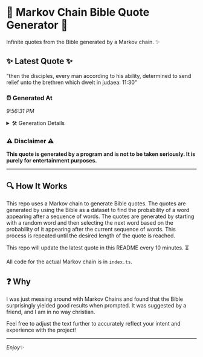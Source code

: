# 📖 Markov Chain Bible Quote Generator 📖

Infinite quotes from the Bible generated by a Markov chain. ✨

## ✨ Latest Quote ✨
"then the disciples, every man according to his ability, determined to send relief unto the brethren which dwelt in judaea: 11:30"

### ⏰ Generated At
*9:56:31 PM*

<details>
    <summary>🛠️ Generation Details</summary>
    <p>
        <strong>🌱 Seed:</strong> then<br>
        <strong>🔄 Iterations:</strong> 20<br>
        <strong>📜 Context History:</strong><br>[ then ]: the<br>[ then, the ]: disciples,<br>[ then, the, disciples, ]: every<br>[ then, the, disciples,, every ]: man<br>[ then, the, disciples,, every, man ]: according<br>[ then, the, disciples,, every, man, according ]: to<br>[ the, disciples,, every, man, according, to ]: his<br>[ disciples,, every, man, according, to, his ]: ability,<br>[ every, man, according, to, his, ability, ]: determined<br>[ man, according, to, his, ability,, determined ]: to<br>[ according, to, his, ability,, determined, to ]: send<br>[ to, his, ability,, determined, to, send ]: relief<br>[ his, ability,, determined, to, send, relief ]: unto<br>[ ability,, determined, to, send, relief, unto ]: the<br>[ determined, to, send, relief, unto, the ]: brethren<br>[ to, send, relief, unto, the, brethren ]: which<br>[ send, relief, unto, the, brethren, which ]: dwelt<br>[ relief, unto, the, brethren, which, dwelt ]: in<br>[ unto, the, brethren, which, dwelt, in ]: judaea:<br>[ the, brethren, which, dwelt, in, judaea: ]: 11:30<br>
    </p>
</details>

### ⚠️ Disclaimer ⚠️
**This quote is generated by a program and is not to be taken seriously. It is purely for entertainment purposes.**

---

## 🔍 How It Works

This repo uses a Markov chain to generate Bible quotes. The quotes are generated by using the Bible as a dataset to find the probability of a word appearing after a sequence of words. The quotes are generated by starting with a random word and then selecting the next word based on the probability of it appearing after the current sequence of words. This process is repeated until the desired length of the quote is reached.

This repo will update the latest quote in this README every 10 minutes. ⏳

All code for the actual Markov chain is in `index.ts`.

## ❓ Why

I was just messing around with Markov Chains and found that the Bible surprisingly yielded good results when prompted. 
It was suggested by a friend, and I am in no way christian.

Feel free to adjust the text further to accurately reflect your intent and experience with the project!

---

*Enjoy*✨
